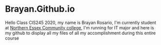 # Brayan.Github.io
Hello Class CIS245 2020, my name is Brayan Rosario, I'm currently student at 
[Northern Essex Community college](https://www.necc.mass.edu/), I'm running for IT major and here is my github to display all my files of all my accomplishment during this entire 
course 
